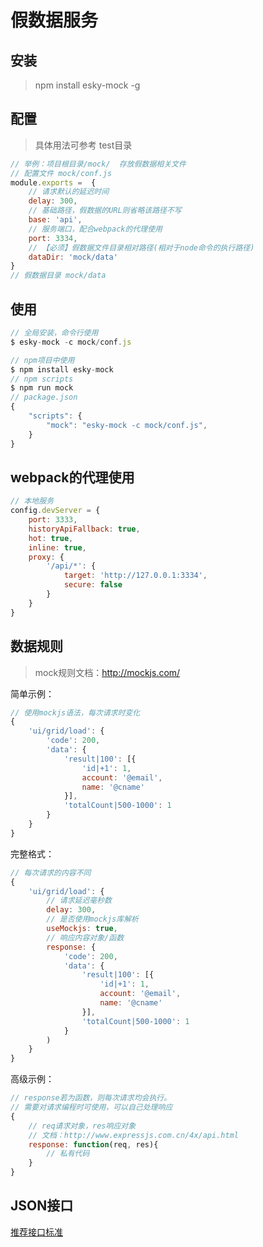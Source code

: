 # 假数据服务

## 安装

> npm install esky-mock -g


## 配置

> 具体用法可参考 test目录

~~~js
// 举例：项目根目录/mock/  存放假数据相关文件
// 配置文件 mock/conf.js
module.exports =  {
	// 请求默认的延迟时间
	delay: 300,
	// 基础路径，假数据的URL则省略该路径不写
	base: 'api',
	// 服务端口，配合webpack的代理使用
	port: 3334,
	// 【必须】假数据文件目录相对路径(相对于node命令的执行路径)
	dataDir: 'mock/data'
}
// 假数据目录 mock/data
~~~

## 使用
~~~js
// 全局安装，命令行使用
$ esky-mock -c mock/conf.js
~~~

~~~js
// npm项目中使用
$ npm install esky-mock
// npm scripts
$ npm run mock
// package.json
{
	"scripts": {
		"mock": "esky-mock -c mock/conf.js",
	}
}
~~~

## webpack的代理使用

~~~js
// 本地服务
config.devServer = {
	port: 3333,
	historyApiFallback: true,
	hot: true,
	inline: true,
	proxy: {
		'/api/*': {
			target: 'http://127.0.0.1:3334',
 			secure: false
		}
	}
}
~~~

## 数据规则

> mock规则文档：http://mockjs.com/

简单示例：

~~~js
// 使用mockjs语法，每次请求时变化
{
	'ui/grid/load': {
		'code': 200,
		'data': {
			'result|100': [{
				'id|+1': 1,
				account: '@email',
				name: '@cname'
			}],
			'totalCount|500-1000': 1
		}
	}
}
~~~

完整格式：

~~~js
// 每次请求的内容不同
{
	'ui/grid/load': {
		// 请求延迟毫秒数
		delay: 300,
		// 是否使用mockjs库解析
		useMockjs: true,
		// 响应内容对象/函数
		response: {
			'code': 200,
			'data': {
				'result|100': [{
					'id|+1': 1,
					account: '@email',
					name: '@cname'
				}],
				'totalCount|500-1000': 1
			}
		)
	}
}
~~~

高级示例：

~~~js
// response若为函数，则每次请求均会执行。
// 需要对请求编程时可使用，可以自己处理响应
{
	// req请求对象，res响应对象
	// 文档：http://www.expressjs.com.cn/4x/api.html
	response: function(req, res){
		// 私有代码
	}
}
~~~

## JSON接口

[推荐接口标准](https://github.com/esky/esky-mock/blob/master/JSON.md)